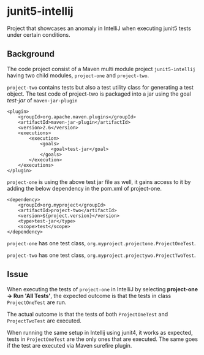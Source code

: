 # junit5-intellij

Project that showcases an anomaly in IntelliJ when executing junit5 tests under certain conditions.

## Background

The code project consist of a Maven multi module project `junit5-intellij` having two child modules, `project-one` and `project-two`.
 
`project-two` contains tests but also a test utility class for generating a test object. The test code of project-two is packaged into a jar using the goal _test-jar_ of `maven-jar-plugin` 

    <plugin>
        <groupId>org.apache.maven.plugins</groupId>
        <artifactId>maven-jar-plugin</artifactId>
        <version>2.6</version>
        <executions>
            <execution>
                <goals>
                    <goal>test-jar</goal>
                </goals>
            </execution>
        </executions>
    </plugin>

`project-one` is using the above test jar file as well, it gains access to it by adding the below dependency in the pom.xml of project-one.

    <dependency>
        <groupId>org.myproject</groupId>
        <artifactId>project-two</artifactId>
        <version>${project.version}</version>
        <type>test-jar</type>
        <scope>test</scope>
    </dependency>
    
`project-one` has one test class, `org.myproject.projectone.ProjectOneTest`.

`project-two` has one test class, `org.myproject.projectywo.ProjectTwoTest`.
    
## Issue

When executing the tests of `project-one` in IntelliJ by selecting **project-one -> Run 'All Tests'**, the expected outcome is that the tests in class `ProjectOneTest` are run. 

The actual outcome is that the tests of both `ProjectOneTest` and `ProjectTwoTest` are executed.

When running the same setup in Intellij using junit4, it works as expected, tests in `ProjectOneTest` are the only ones that are executed. The same goes if the test are executed via Maven surefire plugin.